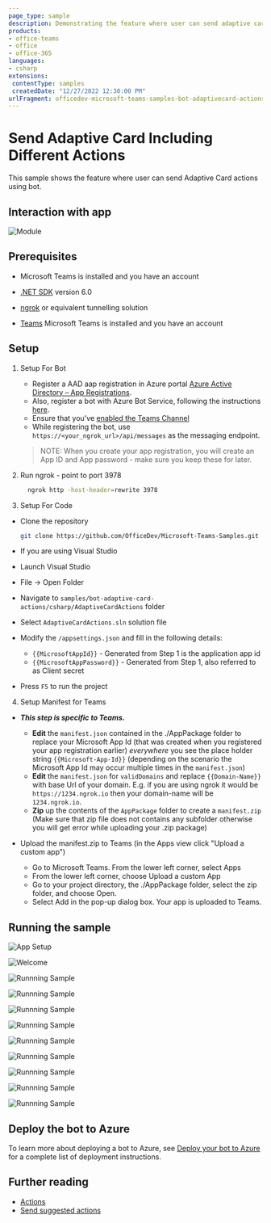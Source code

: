 ```yaml
---
page_type: sample
description: Demonstrating the feature where user can send adaptive card with different actions using bot.
products:
- office-teams
- office
- office-365
languages:
- csharp
extensions:
 contentType: samples
 createdDate: "12/27/2022 12:30:00 PM"
urlFragment: officedev-microsoft-teams-samples-bot-adaptivecard-actions-csharp
---
```


# Send Adaptive Card Including Different Actions

This sample shows the feature where user can send Adaptive Card actions using bot.

## Interaction with app

![Module](AdaptiveCardActions/Images/AdaptiveCardActions.gif)

## Prerequisites

- Microsoft Teams is installed and you have an account
- [.NET SDK](https://dotnet.microsoft.com/download) version 6.0
- [ngrok](https://ngrok.com/download) or equivalent tunnelling solution

- [Teams](https://teams.microsoft.com) Microsoft Teams is installed and you have an account

## Setup
   
1. Setup For Bot
	- Register a AAD aap registration in Azure portal [Azure Active Directory – App Registrations](https://go.microsoft.com/fwlink/?linkid=2083908).
	- Also, register a bot with Azure Bot Service, following the instructions [here](https://docs.microsoft.com/azure/bot-service/bot-service-quickstart-registration?view=azure-bot-service-3.0).
	- Ensure that you've [enabled the Teams Channel](https://docs.microsoft.com/azure/bot-service/channel-connect-teams?view=azure-bot-service-4.0)
	- While registering the bot, use `https://<your_ngrok_url>/api/messages` as the messaging endpoint.

    > NOTE: When you create your app registration, you will create an App ID and App password - make sure you keep these for later.

1. Run ngrok - point to port 3978

   ```bash
     ngrok http -host-header=rewrite 3978
   ``` 
3. Setup For Code

  - Clone the repository
    ```bash
    git clone https://github.com/OfficeDev/Microsoft-Teams-Samples.git
    ```

  - If you are using Visual Studio
 
  - Launch Visual Studio
  - File -> Open Folder
  - Navigate to `samples/bot-adaptive-card-actions/csharp/AdaptiveCardActions` folder
  - Select `AdaptiveCardActions.sln` solution file

   - Modify the `/appsettings.json` and fill in the following details:
     - `{{MicrosoftAppId}}` - Generated from Step 1 is the application app id
     - `{{MicrosoftAppPassword}}` - Generated from Step 1, also referred to as Client secret
  - Press `F5` to run the project
     
4. Setup Manifest for Teams
- __*This step is specific to Teams.*__
    - **Edit** the `manifest.json` contained in the ./AppPackage folder to replace your Microsoft App Id (that was created when you registered your app registration earlier) *everywhere* you see the place holder string `{{Microsoft-App-Id}}` (depending on the scenario the Microsoft App Id may occur multiple times in the `manifest.json`)
    - **Edit** the `manifest.json` for `validDomains` and replace `{{Domain-Name}}` with base Url of your domain. E.g. if you are using ngrok it would be `https://1234.ngrok.io` then your domain-name will be `1234.ngrok.io`.
    - **Zip** up the contents of the `AppPackage` folder to create a `manifest.zip` (Make sure that zip file does not contains any subfolder otherwise you will get error while uploading your .zip package)

- Upload the manifest.zip to Teams (in the Apps view click "Upload a custom app")
   - Go to Microsoft Teams. From the lower left corner, select Apps
   - From the lower left corner, choose Upload a custom App
   - Go to your project directory, the ./AppPackage folder, select the zip folder, and choose Open.
   - Select Add in the pop-up dialog box. Your app is uploaded to Teams.


## Running the sample

![App Setup](AdaptiveCardActions/Images/1.AddApp.png)

![Welcome](AdaptiveCardActions/Images/2.Welcome.png)

![Runnning Sample](AdaptiveCardActions/Images/3.AdaptiveCard_Actions.png)

![Runnning Sample](AdaptiveCardActions/Images/4.ActionSubmit.png)

![Runnning Sample](AdaptiveCardActions/Images/5.ActionShowCard.png)

![Runnning Sample](AdaptiveCardActions/Images/6.Togglevisible.png)

![Runnning Sample](AdaptiveCardActions/Images/7.ToggleVisibleOnClick.png)

![Runnning Sample](AdaptiveCardActions/Images/8.SuggestedActions.png)

![Runnning Sample](AdaptiveCardActions/Images/9.RedColor.png)

![Runnning Sample](AdaptiveCardActions/Images/10.BlueColor.png)

![Runnning Sample](AdaptiveCardActions/Images/11.YellowColor.png)

## Deploy the bot to Azure

To learn more about deploying a bot to Azure, see [Deploy your bot to Azure](https://aka.ms/azuredeployment) for a complete list of deployment instructions.

## Further reading

- [Actions](https://learn.microsoft.com/adaptive-cards/rendering-cards/actions)
- [Send suggested actions](https://learn.microsoft.com/microsoftteams/platform/bots/how-to/conversations/conversation-messages?tabs=dotnet#send-suggested-actions)


